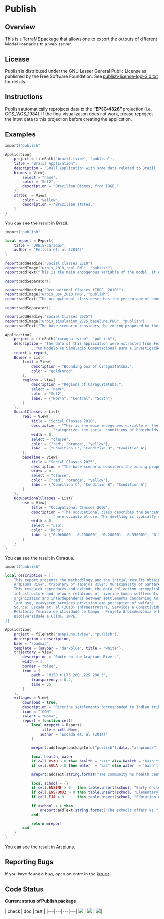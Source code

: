 # Publish
## Overview
This is a [TerraME](http://terrame.org) package that allows one to export the outputs of different Model scenarios to a web server.

## License
Publish is distributed under the GNU Lesser General Public License as published by the Free Software Foundation. See [publish-license-lgpl-3.0.txt](https://github.com/pedro-andrade-inpe/publish/blob/master/license.txt) for details.

## Instructions
Publish automatically reprojects data to the <b>“EPSG:4326”</b> projection (i.e. GCS_WGS_1984). If the final visualization does not work, please reproject the input data to this projection before creating the application.

## Examples
```lua
import("publish")

Application{
    project = filePath("brazil.tview", "publish"),
    title = "Brazil Application",
    description = "Small application with some data related to Brazil.",
    biomes = View{
        select = "name",
        color = "Set2",
        description = "Brazilian Biomes, from IBGE."
    },
    states  = View{
        color = "yellow",
        description = "Brazilian states."
    }
}
```
You can see the result in [Brazil](https://combinatronics.io/TerraME/publish/master/examples/brazilWebMap/index.html).

```lua
import("publish")

local report = Report{
    title = "URBIS-Caraguá",
    author = "Feitosa et. al (2014)"
}

report:addHeading("Social Classes 2010")
report:addImage("urbis_2010_real.PNG", "publish")
report:addText("This is the main endogenous variable of the model. It was obtained from a classification that categorizes the social conditions of households in Caraguatatuba on \"condition A\" (best), \"B\" or \"C\". This classification was carried out through satellite imagery interpretation and a cluster analysis (k-means method) on a set of indicators build from census data of income, education, dependency ratio, householder gender, and occupation condition of households. More details on this classification were presented in Feitosa et al. (2012) Vulnerabilidade e Modelos de Simulação como Estratégias Mediadoras: contribuição ao debate das mudanças climáticas e ambientais.")

report:addSeparator()

report:addHeading("Occupational Classes (IBGE, 2010)")
report:addImage("urbis_uso_2010.PNG", "publish")
report:addText("The occupational class describes the percentage of houses and apartments inside such areas that have occasional use. The dwelling is typically used in summer vacations and holidays.")

report:addSeparator()

report:addHeading("Social Classes 2025")
report:addImage("urbis_simulation_2025_baseline.PNG", "publish")
report:addText("The base scenario considers the zoning proposed by the new master plan of Caraguatatuba. This scenario shows how the new master plan consolidates existing patterns and trends, not being able to force significant changes in relation to the risk distribution observed in 2010.")

Application{
    project = filePath("caragua.tview", "publish"),
    description = "The data of this application were extracted from Feitosa et. al (2014) URBIS-Caraguá: "
            .."Um Modelo de Simulação Computacional para a Investigação de Dinâmicas de Ocupação Urbana em Caraguatatuba, SP.",
    report = report,
    Border = List{
        limit = View{
            description = "Bounding box of Caraguatatuba.",
            color = "goldenrod"
        },
        regions = View{
            description = "Regions of Caraguatatuba.",
            select = "name",
            color = "Set2",
            label = {"North", "Central", "South"}
        }
    },
    SocialClasses = List{
        real = View{
            title = "Social Classes 2010",
            description = "This is the main endogenous variable of the model. It was obtained from a classification that "
                    .."categorizes the social conditions of households in Caraguatatuba on 'condition A' (best), 'B' or 'C''.",
            width = 0,
            select = "classe",
            color = {"red", "orange", "yellow"},
            label = {"Condition C", "Condition B", "Condition A"}
        },
        baseline = View{
            title = "Social Classes 2025",
            description = "The base scenario considers the zoning proposed by the new master plan of Caraguatatuba.",
            width = 0,
            select = "classe",
            color = {"red", "orange", "yellow"},
            label = {"Condition C", "Condition B", "Condition A"}
        }
    },
    OccupationalClasses = List{
        use = View{
            title = "Occupational Classes 2010",
            description = "The occupational class describes the percentage of houses and apartments inside such areas that "
                    .."have occasional use. The dwelling is typically used in summer vacations and holidays.",
            width = 0,
            select = "uso",
            color = "RdPu",
            label = {"0.000000 - 0.200000", "0.200001 - 0.350000", "0.350001 - 0.500000", "0.500001 - 0.700000", "0.700001 - 0.930000"}
        }
    }
}
```
You can see the result in [Caragua](https://combinatronics.io/TerraME/publish/master/examples/caraguaWebMap/index.html).

```lua
import("publish")

local description = [[
    This report presents the methodology and the initial results obtained at the fieldwork along riverine settlements at
    Arapiuns River, tributary of Tapajós River, municipality of Santarém, Pará state, from June 4 th to 15 th , 2012.
    This research reproduces and extends the data collection accomplished for Tapajós communities in 2009, regarding the
    infrastructure and network relations of riverine human settlements. The main objective was to characterize the
    organization and interdependence between settlements concerning to:infrastructure, health and education services,
    land use, ecosystem services provision and perception of welfare.
    Source: Escada et. al (2013) Infraestrutura, Serviços e Conectividade das Comunidades Ribeirinhas do Arapiuns, PA.
    Relatório Técnico de Atividade de Campo - Projeto UrbisAmazônia e Projeto Cenários para a Amazônia: Uso da terra,
    Biodiversidade e Clima, INPE.
]]

Application{
    project = filePath("arapiuns.tview", "publish"),
    description = description,
    base = "roadmap",
    template = {navbar = "darkblue", title = "white"},
    trajectory = View{
        description = "Route on the Arapiuns River.",
        width = 3,
        border = "blue",
        icon = {
            path = "M150 0 L75 200 L225 200 Z",
            transparency = 0.2,
            time = 35
        }
    },
    villages = View{
        download = true,
        description = "Riverine settlements corresponded to Indian tribes, villages, and communities that are inserted into public lands.",
        icon = "ICON",
        select = "Nome",
        report = function(cell)
            local mreport = Report{
                title = cell.Nome,
                author = "Escada et. al (2013)"
            }

            mreport:addImage(packageInfo("publish").data.."arapiuns/"..cell.Nome..".jpg")

            local health, water
            if cell.PSAU > 0 then health = "has" else health = "hasn't" end
            if cell.AGUA > 0 then water  = "has" else water  = "hasn't" end

            mreport:addText(string.format("The community %s health center and %s access to water.", health, water))

            local school = {}
            if cell.ENSINF > 0   then table.insert(school, "Early Childhood Education")     end
            if cell.ENSFUND2 > 0 then table.insert(school, "Elementary School")             end
            if cell.EJA > 0      then table.insert(school, "Education of Young and Adults") end

            if #school > 0 then
                mreport:addText(string.format("The schools offers %s.", table.concat(school, ", ")))
            end

            return mreport
        end
    }
}
```
You can see the result in [Arapiuns](https://combinatronics.io/TerraME/publish/master/examples/arapiunsWebMap/index.html).

## Reporting Bugs
If you have found a bug, open an entry in the [issues](https://github.com/TerraME/publish/issues).

## Code Status
<b> Current status of Publish package </b>

| check | doc | test |
|---|---|---|---|
[<img src="http://www.dpi.inpe.br/jenkins/buildStatus/icon?job=terrame-ci-publish-code-analysis-linux-ubuntu-14.04">](http://www.dpi.inpe.br/jenkins/job/terrame-ci-publish-code-analysis-linux-ubuntu-14.04/lastBuild/consoleFull) | [<img src="http://www.dpi.inpe.br/jenkins/buildStatus/icon?job=terrame-ci-publish-doc-linux-ubuntu-14.04">](http://www.dpi.inpe.br/jenkins/job/terrame-ci-publish-doc-linux-ubuntu-14.04/lastBuild/consoleFull) | [<img src="http://www.dpi.inpe.br/jenkins/buildStatus/icon?job=terrame-ci-publish-unittest-linux-ubuntu-14.04">](http://www.dpi.inpe.br/jenkins/job/terrame-ci-publish-unittest-linux-ubuntu-14.04/lastBuild/consoleFull)|
